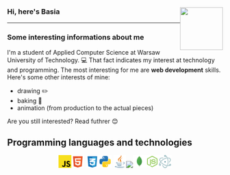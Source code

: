 ### Hi, here's Basia <img src="https://media.giphy.com/media/nhlBSxKHelzHs7m93O/giphy.gif" width="100" height="100" align="right"> 
- - - -

<h3>Some interesting informations about me</h3>
I'm a student of Applied Computer Science at Warsaw University of Technology. 💻 That fact indicates my interest at technology and programming. The most interesting for me are <b>web development</b> skills. Here's some other interests of mine:

* drawing ✏️
* baking 🍰
* animation (from production to the actual pieces)

Are you still interested? Read futhrer 😊

## Programming languages and technologies
<p align="center"><img src = 'https://github.com/Tulipanik/Tulipanik/blob/main/icons/javascript-svgrepo-com.svg' width='30'/><img src = 'https://github.com/Tulipanik/Tulipanik/blob/main/icons/html-5-svgrepo-com.svg' width='30'/>  <img src = 'https://github.com/Tulipanik/Tulipanik/blob/main/icons/css-3-svgrepo-com.svg' width='30'/><img src = 'https://github.com/Tulipanik/Tulipanik/blob/main/icons/python-svgrepo-com.svg' height='30'/>
<img src='https://github.com/Tulipanik/Tulipanik/blob/main/icons/java-svgrepo-com.svg' width='30'/><img src = 'https://github.com/MarikIshtar007/MarikIshtar007/blob/master/images/c-original.svg' width='30'/><img src = 'https://github.com/Tulipanik/Tulipanik/blob/main/icons/mongo-svgrepo-com.svg' width='30'/><img src = 'https://github.com/Tulipanik/Tulipanik/blob/main/icons/node-js-svgrepo-com.svg' width='30'/><img src = 'https://github.com/Tulipanik/Tulipanik/blob/main/icons/electron-svgrepo-com.svg' width='30'/></p>


